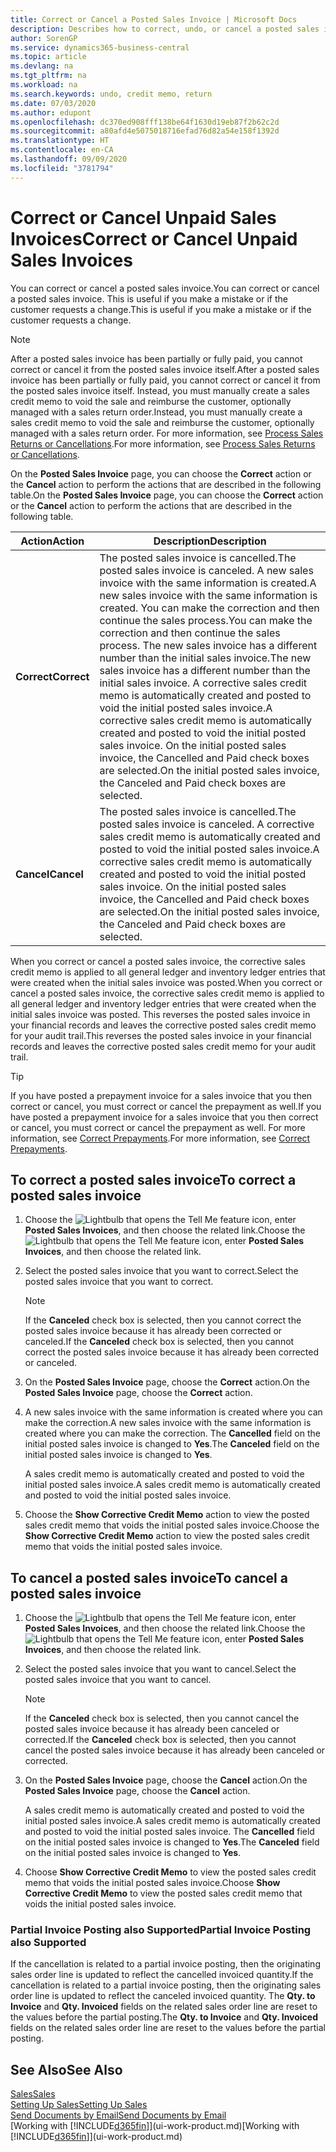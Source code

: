 ```yaml
---
title: Correct or Cancel a Posted Sales Invoice | Microsoft Docs
description: Describes how to correct, undo, or cancel a posted sales invoice and apply a sales credit memo.
author: SorenGP
ms.service: dynamics365-business-central
ms.topic: article
ms.devlang: na
ms.tgt_pltfrm: na
ms.workload: na
ms.search.keywords: undo, credit memo, return
ms.date: 07/03/2020
ms.author: edupont
ms.openlocfilehash: dc370ed908fff138be64f1630d19eb87f2b62c2d
ms.sourcegitcommit: a80afd4e5075018716efad76d82a54e158f1392d
ms.translationtype: HT
ms.contentlocale: en-CA
ms.lasthandoff: 09/09/2020
ms.locfileid: "3781794"
---
```

# <a name="correct-or-cancel-unpaid-sales-invoices"></a><span data-ttu-id="4fbb6-103">Correct or Cancel Unpaid Sales Invoices</span><span class="sxs-lookup"><span data-stu-id="4fbb6-103">Correct or Cancel Unpaid Sales Invoices</span></span>

<span data-ttu-id="4fbb6-104">You can correct or cancel a posted sales invoice.</span><span class="sxs-lookup"><span data-stu-id="4fbb6-104">You can correct or cancel a posted sales invoice.</span></span> <span data-ttu-id="4fbb6-105">This is useful if you make a mistake or if the customer requests a change.</span><span class="sxs-lookup"><span data-stu-id="4fbb6-105">This is useful if you make a mistake or if the customer requests a change.</span></span>

> [!NOTE]  
> <span data-ttu-id="4fbb6-106">After a posted sales invoice has been partially or fully paid, you cannot correct or cancel it from the posted sales invoice itself.</span><span class="sxs-lookup"><span data-stu-id="4fbb6-106">After a posted sales invoice has been partially or fully paid, you cannot correct or cancel it from the posted sales invoice itself.</span></span> <span data-ttu-id="4fbb6-107">Instead, you must manually create a sales credit memo to void the sale and reimburse the customer, optionally managed with a sales return order.</span><span class="sxs-lookup"><span data-stu-id="4fbb6-107">Instead, you must manually create a sales credit memo to void the sale and reimburse the customer, optionally managed with a sales return order.</span></span> <span data-ttu-id="4fbb6-108">For more information, see [Process Sales Returns or Cancellations](sales-how-process-sales-returns-cancellations.md).</span><span class="sxs-lookup"><span data-stu-id="4fbb6-108">For more information, see [Process Sales Returns or Cancellations](sales-how-process-sales-returns-cancellations.md).</span></span>

<span data-ttu-id="4fbb6-109">On the **Posted Sales Invoice** page, you can choose the **Correct** action or the **Cancel** action to perform the actions that are described in the following table.</span><span class="sxs-lookup"><span data-stu-id="4fbb6-109">On the **Posted Sales Invoice** page, you can choose the **Correct** action or the **Cancel** action to perform the actions that are described in the following table.</span></span>

| <span data-ttu-id="4fbb6-110">Action</span><span class="sxs-lookup"><span data-stu-id="4fbb6-110">Action</span></span> | <span data-ttu-id="4fbb6-111">Description</span><span class="sxs-lookup"><span data-stu-id="4fbb6-111">Description</span></span> |
| --- | --- |
| <span data-ttu-id="4fbb6-112">**Correct**</span><span class="sxs-lookup"><span data-stu-id="4fbb6-112">**Correct**</span></span> |<span data-ttu-id="4fbb6-113">The posted sales invoice is cancelled.</span><span class="sxs-lookup"><span data-stu-id="4fbb6-113">The posted sales invoice is canceled.</span></span> <span data-ttu-id="4fbb6-114">A new sales invoice with the same information is created.</span><span class="sxs-lookup"><span data-stu-id="4fbb6-114">A new sales invoice with the same information is created.</span></span> <span data-ttu-id="4fbb6-115">You can make the correction and then continue the sales process.</span><span class="sxs-lookup"><span data-stu-id="4fbb6-115">You can make the correction and then continue the sales process.</span></span> <span data-ttu-id="4fbb6-116">The new sales invoice has a different number than the initial sales invoice.</span><span class="sxs-lookup"><span data-stu-id="4fbb6-116">The new sales invoice has a different number than the initial sales invoice.</span></span> <span data-ttu-id="4fbb6-117">A corrective sales credit memo is automatically created and posted to void the initial posted sales invoice.</span><span class="sxs-lookup"><span data-stu-id="4fbb6-117">A corrective sales credit memo is automatically created and posted to void the initial posted sales invoice.</span></span> <span data-ttu-id="4fbb6-118">On the initial posted sales invoice, the Cancelled and Paid check boxes are selected.</span><span class="sxs-lookup"><span data-stu-id="4fbb6-118">On the initial posted sales invoice, the Canceled and Paid check boxes are selected.</span></span> |
| <span data-ttu-id="4fbb6-119">**Cancel**</span><span class="sxs-lookup"><span data-stu-id="4fbb6-119">**Cancel**</span></span> |<span data-ttu-id="4fbb6-120">The posted sales invoice is cancelled.</span><span class="sxs-lookup"><span data-stu-id="4fbb6-120">The posted sales invoice is canceled.</span></span> <span data-ttu-id="4fbb6-121">A corrective sales credit memo is automatically created and posted to void the initial posted sales invoice.</span><span class="sxs-lookup"><span data-stu-id="4fbb6-121">A corrective sales credit memo is automatically created and posted to void the initial posted sales invoice.</span></span> <span data-ttu-id="4fbb6-122">On the initial posted sales invoice, the Cancelled and Paid check boxes are selected.</span><span class="sxs-lookup"><span data-stu-id="4fbb6-122">On the initial posted sales invoice, the Canceled and Paid check boxes are selected.</span></span> |

<span data-ttu-id="4fbb6-123">When you correct or cancel a posted sales invoice, the corrective sales credit memo is applied to all general ledger and inventory ledger entries that were created when the initial sales invoice was posted.</span><span class="sxs-lookup"><span data-stu-id="4fbb6-123">When you correct or cancel a posted sales invoice, the corrective sales credit memo is applied to all general ledger and inventory ledger entries that were created when the initial sales invoice was posted.</span></span> <span data-ttu-id="4fbb6-124">This reverses the posted sales invoice in your financial records and leaves the corrective posted sales credit memo for your audit trail.</span><span class="sxs-lookup"><span data-stu-id="4fbb6-124">This reverses the posted sales invoice in your financial records and leaves the corrective posted sales credit memo for your audit trail.</span></span>  

> [!TIP]
> <span data-ttu-id="4fbb6-125">If you have posted a prepayment invoice for a sales invoice that you then correct or cancel, you must correct or cancel the prepayment as well.</span><span class="sxs-lookup"><span data-stu-id="4fbb6-125">If you have posted a prepayment invoice for a sales invoice that you then correct or cancel, you must correct or cancel the prepayment as well.</span></span> <span data-ttu-id="4fbb6-126">For more information, see [Correct Prepayments](finance-how-to-correct-prepayments.md).</span><span class="sxs-lookup"><span data-stu-id="4fbb6-126">For more information, see [Correct Prepayments](finance-how-to-correct-prepayments.md).</span></span>

## <a name="to-correct-a-posted-sales-invoice"></a><span data-ttu-id="4fbb6-127">To correct a posted sales invoice</span><span class="sxs-lookup"><span data-stu-id="4fbb6-127">To correct a posted sales invoice</span></span>

1. <span data-ttu-id="4fbb6-128">Choose the ![Lightbulb that opens the Tell Me feature](media/ui-search/search_small.png "Tell me what you want to do") icon, enter **Posted Sales Invoices**, and then choose the related link.</span><span class="sxs-lookup"><span data-stu-id="4fbb6-128">Choose the ![Lightbulb that opens the Tell Me feature](media/ui-search/search_small.png "Tell me what you want to do") icon, enter **Posted Sales Invoices**, and then choose the related link.</span></span>  
2. <span data-ttu-id="4fbb6-129">Select the posted sales invoice that you want to correct.</span><span class="sxs-lookup"><span data-stu-id="4fbb6-129">Select the posted sales invoice that you want to correct.</span></span>

    > [!NOTE]  
    >   <span data-ttu-id="4fbb6-130">If the **Canceled** check box is selected, then you cannot correct the posted sales invoice because it has already been corrected or canceled.</span><span class="sxs-lookup"><span data-stu-id="4fbb6-130">If the **Canceled** check box is selected, then you cannot correct the posted sales invoice because it has already been corrected or canceled.</span></span>
3. <span data-ttu-id="4fbb6-131">On the **Posted Sales Invoice** page, choose the **Correct** action.</span><span class="sxs-lookup"><span data-stu-id="4fbb6-131">On the **Posted Sales Invoice** page, choose the **Correct** action.</span></span>  
4. <span data-ttu-id="4fbb6-132">A new sales invoice with the same information is created where you can make the correction.</span><span class="sxs-lookup"><span data-stu-id="4fbb6-132">A new sales invoice with the same information is created where you can make the correction.</span></span> <span data-ttu-id="4fbb6-133">The **Cancelled** field on the initial posted sales invoice is changed to **Yes**.</span><span class="sxs-lookup"><span data-stu-id="4fbb6-133">The **Canceled** field on the initial posted sales invoice is changed to **Yes**.</span></span>

    <span data-ttu-id="4fbb6-134">A sales credit memo is automatically created and posted to void the initial posted sales invoice.</span><span class="sxs-lookup"><span data-stu-id="4fbb6-134">A sales credit memo is automatically created and posted to void the initial posted sales invoice.</span></span>
5. <span data-ttu-id="4fbb6-135">Choose the **Show Corrective Credit Memo** action to view the posted sales credit memo that voids the initial posted sales invoice.</span><span class="sxs-lookup"><span data-stu-id="4fbb6-135">Choose the **Show Corrective Credit Memo** action to view the posted sales credit memo that voids the initial posted sales invoice.</span></span>

## <a name="to-cancel-a-posted-sales-invoice"></a><span data-ttu-id="4fbb6-136">To cancel a posted sales invoice</span><span class="sxs-lookup"><span data-stu-id="4fbb6-136">To cancel a posted sales invoice</span></span>

1. <span data-ttu-id="4fbb6-137">Choose the ![Lightbulb that opens the Tell Me feature](media/ui-search/search_small.png "Tell me what you want to do") icon, enter **Posted Sales Invoices**, and then choose the related link.</span><span class="sxs-lookup"><span data-stu-id="4fbb6-137">Choose the ![Lightbulb that opens the Tell Me feature](media/ui-search/search_small.png "Tell me what you want to do") icon, enter **Posted Sales Invoices**, and then choose the related link.</span></span>  
2. <span data-ttu-id="4fbb6-138">Select the posted sales invoice that you want to cancel.</span><span class="sxs-lookup"><span data-stu-id="4fbb6-138">Select the posted sales invoice that you want to cancel.</span></span>

    > [!NOTE]  
    >   <span data-ttu-id="4fbb6-139">If the **Canceled** check box is selected, then you cannot cancel the posted sales invoice because it has already been canceled or corrected.</span><span class="sxs-lookup"><span data-stu-id="4fbb6-139">If the **Canceled** check box is selected, then you cannot cancel the posted sales invoice because it has already been canceled or corrected.</span></span>
3. <span data-ttu-id="4fbb6-140">On the **Posted Sales Invoice** page, choose the **Cancel** action.</span><span class="sxs-lookup"><span data-stu-id="4fbb6-140">On the **Posted Sales Invoice** page, choose the **Cancel** action.</span></span>

    <span data-ttu-id="4fbb6-141">A sales credit memo is automatically created and posted to void the initial posted sales invoice.</span><span class="sxs-lookup"><span data-stu-id="4fbb6-141">A sales credit memo is automatically created and posted to void the initial posted sales invoice.</span></span> <span data-ttu-id="4fbb6-142">The **Cancelled** field on the initial posted sales invoice is changed to **Yes**.</span><span class="sxs-lookup"><span data-stu-id="4fbb6-142">The **Canceled** field on the initial posted sales invoice is changed to **Yes**.</span></span>
4. <span data-ttu-id="4fbb6-143">Choose **Show Corrective Credit Memo** to view the posted sales credit memo that voids the initial posted sales invoice.</span><span class="sxs-lookup"><span data-stu-id="4fbb6-143">Choose **Show Corrective Credit Memo** to view the posted sales credit memo that voids the initial posted sales invoice.</span></span>

### <a name="partial-invoice-posting-also-supported"></a><span data-ttu-id="4fbb6-144">Partial Invoice Posting also Supported</span><span class="sxs-lookup"><span data-stu-id="4fbb6-144">Partial Invoice Posting also Supported</span></span>

<span data-ttu-id="4fbb6-145">If the cancellation is related to a partial invoice posting, then the originating sales order line is updated to reflect the cancelled invoiced quantity.</span><span class="sxs-lookup"><span data-stu-id="4fbb6-145">If the cancellation is related to a partial invoice posting, then the originating sales order line is updated to reflect the canceled invoiced quantity.</span></span> <span data-ttu-id="4fbb6-146">The **Qty. to Invoice** and **Qty. Invoiced** fields on the related sales order line are reset to the values before the partial posting.</span><span class="sxs-lookup"><span data-stu-id="4fbb6-146">The **Qty. to Invoice** and **Qty. Invoiced** fields on the related sales order line are reset to the values before the partial posting.</span></span>

## <a name="see-also"></a><span data-ttu-id="4fbb6-147">See Also</span><span class="sxs-lookup"><span data-stu-id="4fbb6-147">See Also</span></span>

[<span data-ttu-id="4fbb6-148">Sales</span><span class="sxs-lookup"><span data-stu-id="4fbb6-148">Sales</span></span>](sales-manage-sales.md)  
[<span data-ttu-id="4fbb6-149">Setting Up Sales</span><span class="sxs-lookup"><span data-stu-id="4fbb6-149">Setting Up Sales</span></span>](sales-setup-sales.md)  
[<span data-ttu-id="4fbb6-150">Send Documents by Email</span><span class="sxs-lookup"><span data-stu-id="4fbb6-150">Send Documents by Email</span></span>](ui-how-send-documents-email.md)  
<span data-ttu-id="4fbb6-151">[Working with [!INCLUDE[d365fin](includes/d365fin_md.md)]](ui-work-product.md)</span><span class="sxs-lookup"><span data-stu-id="4fbb6-151">[Working with [!INCLUDE[d365fin](includes/d365fin_md.md)]](ui-work-product.md)</span></span>
